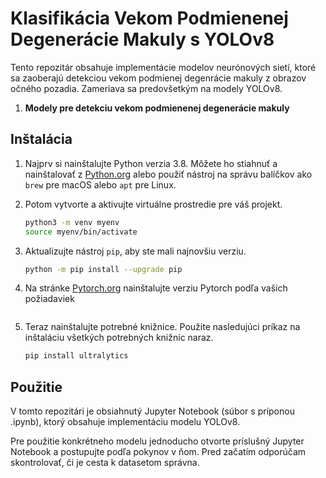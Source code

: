 # Klasifikácia Vekom Podmienenej Degenerácie Makuly s YOLOv8

Tento repozitár obsahuje implementácie modelov neurónových sietí, ktoré sa zaoberajú detekciou vekom podmienej degenrácie makuly z obrazov očného pozadia. Zameriava sa predovšetkým na modely YOLOv8.

1. **Modely pre detekciu vekom podmienenej degenerácie makuly**

## Inštalácia

1. Najprv si nainštalujte Python verzia 3.8. Môžete ho stiahnuť a nainštalovať z [Python.org](https://www.python.org/downloads/) alebo použiť nástroj na správu balíčkov ako `brew` pre macOS alebo `apt` pre Linux.

2. Potom vytvorte a aktivujte virtuálne prostredie pre váš projekt. 
    ```bash
    python3 -m venv myenv
    source myenv/bin/activate
    ```

3. Aktualizujte nástroj `pip`, aby ste mali najnovšiu verziu.
    ```bash
    python -m pip install --upgrade pip

4. Na stránke [Pytorch.org](https://pytorch.org/) nainštalujte verziu Pytorch podľa vašich požiadaviek
    ```

4. Teraz nainštalujte potrebné knižnice. Použite nasledujúci príkaz na inštaláciu všetkých potrebných knižníc naraz.
    ```bash
    pip install ultralytics
    ```
## Použitie

V tomto repozitári je obsiahnutý Jupyter Notebook (súbor s príponou .ipynb), ktorý obsahuje implementáciu modelu YOLOv8. 

Pre použitie konkrétneho modelu jednoducho otvorte príslušný Jupyter Notebook a postupujte podľa pokynov v ňom. Pred začatím odporúčam skontrolovať, či je cesta k datasetom správna.
